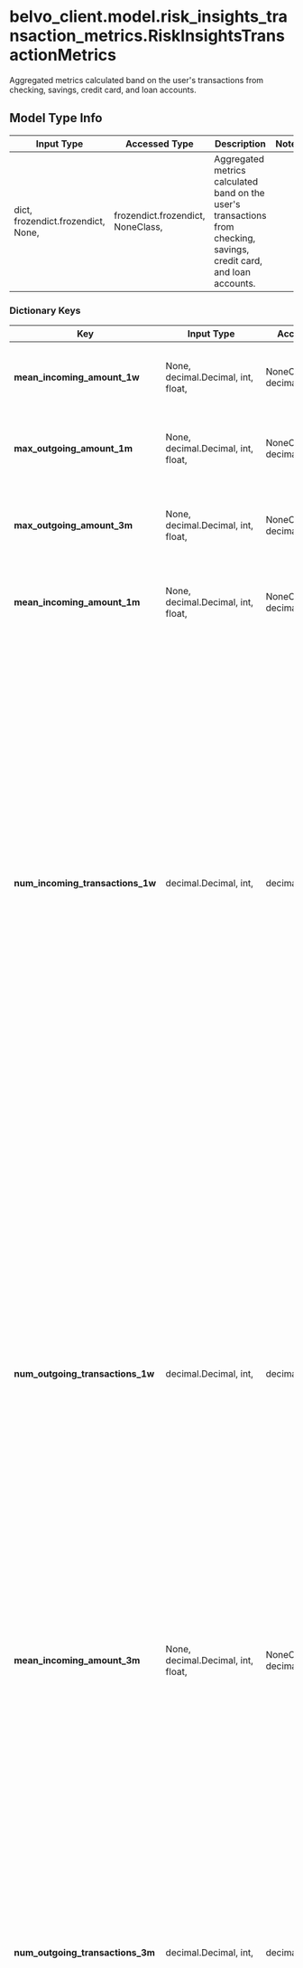 # belvo_client.model.risk_insights_transaction_metrics.RiskInsightsTransactionMetrics

Aggregated metrics calculated band on the user's transactions from checking, savings, credit card, and loan accounts.

## Model Type Info
Input Type | Accessed Type | Description | Notes
------------ | ------------- | ------------- | -------------
dict, frozendict.frozendict, None,  | frozendict.frozendict, NoneClass,  | Aggregated metrics calculated band on the user&#x27;s transactions from checking, savings, credit card, and loan accounts. | 

### Dictionary Keys
Key | Input Type | Accessed Type | Description | Notes
------------ | ------------- | ------------- | ------------- | -------------
**mean_incoming_amount_1w** | None, decimal.Decimal, int, float,  | NoneClass, decimal.Decimal,  | The mean incoming value of all transactions in the last week.  | value must be a 32 bit float
**max_outgoing_amount_1m** | None, decimal.Decimal, int, float,  | NoneClass, decimal.Decimal,  | The highest value outflow transaction in the last month.  | value must be a 32 bit float
**max_outgoing_amount_3m** | None, decimal.Decimal, int, float,  | NoneClass, decimal.Decimal,  | The highest value outflow transaction in the last three months.  | value must be a 32 bit float
**mean_incoming_amount_1m** | None, decimal.Decimal, int, float,  | NoneClass, decimal.Decimal,  | The mean incoming value of all transactions in the last month.  | value must be a 32 bit float
**num_incoming_transactions_1w** | decimal.Decimal, int,  | decimal.Decimal,  | The total number of inflow transactions for the last week.  ℹ️ **Note**: If there are no transactions between the request date and the last seven or thirty days, the value is &#x60;0&#x60;.  If the account has not been open long enough to have the transaction data for a given period, we return &#x60;null&#x60;. For example, if the account has only been open for five days, we return values for &#x60;_1w&#x60; and &#x60;_1m&#x60;, however, the value for &#x60;_3m&#x60; will be &#x60;null&#x60;.  | if omitted the server will use the default value of 0value must be a 32 bit integer
**num_outgoing_transactions_1w** | decimal.Decimal, int,  | decimal.Decimal,  | To total number of outflow transactions in the last week.  ℹ️ **Note**: If there are no transactions between the request date and the last seven or thirty days, the value is &#x60;0&#x60;.  If the account has not been open long enough to have the transaction data for a given period, we return &#x60;null&#x60;. For example, if the account has only been open for five days, we return values for &#x60;_1w&#x60; and &#x60;_1m&#x60;, however, the value for &#x60;_3m&#x60; will be &#x60;null&#x60;.  | if omitted the server will use the default value of 0value must be a 32 bit integer
**mean_incoming_amount_3m** | None, decimal.Decimal, int, float,  | NoneClass, decimal.Decimal,  | The mean incoming value of all transactions in the last three months.  | value must be a 32 bit float
**num_outgoing_transactions_3m** | decimal.Decimal, int,  | decimal.Decimal,  | To total number of outflow transactions in the last three months.  ℹ️ **Note**: If there are no transactions between the request date and the last seven or thirty days, the value is &#x60;0&#x60;.  If the account has not been open long enough to have the transaction data for a given period, we return &#x60;null&#x60;. For example, if the account has only been open for five days, we return values for &#x60;_1w&#x60; and &#x60;_1m&#x60;, however, the value for &#x60;_3m&#x60; will be &#x60;null&#x60;.  | if omitted the server will use the default value of 0value must be a 32 bit integer
**num_outgoing_transactions_1m** | decimal.Decimal, int,  | decimal.Decimal,  | To total number of outflow transactions in the last month.  ℹ️ **Note**: If there are no transactions between the request date and the last seven or thirty days, the value is &#x60;0&#x60;.  If the account has not been open long enough to have the transaction data for a given period, we return &#x60;null&#x60;. For example, if the account has only been open for five days, we return values for &#x60;_1w&#x60; and &#x60;_1m&#x60;, however, the value for &#x60;_3m&#x60; will be &#x60;null&#x60;.  | if omitted the server will use the default value of 0value must be a 32 bit integer
**sum_incoming_amount_1w** | None, decimal.Decimal, int, float,  | NoneClass, decimal.Decimal,  | The total sum of all inflow transactions for the last week.  | value must be a 32 bit float
**max_outgoing_amount_1w** | None, decimal.Decimal, int, float,  | NoneClass, decimal.Decimal,  | The highest value outflow transaction in the last week.  | value must be a 32 bit float
**num_incoming_transactions_3m** | decimal.Decimal, int,  | decimal.Decimal,  | The total number of inflow transactions for the last three months.  ℹ️ **Note**: If there are no transactions between the request date and the last seven or thirty days, the value is &#x60;0&#x60;.  If the account has not been open long enough to have the transaction data for a given period, we return &#x60;null&#x60;. For example, if the account has only been open for five days, we return values for &#x60;_1w&#x60; and &#x60;_1m&#x60;, however, the value for &#x60;_3m&#x60; will be &#x60;null&#x60;.  | if omitted the server will use the default value of 0value must be a 32 bit integer
**num_incoming_transactions_1m** | decimal.Decimal, int,  | decimal.Decimal,  | The total number of inflow transactions for the last month.  ℹ️ **Note**: If there are no transactions between the request date and the last seven or thirty days, the value is &#x60;0&#x60;.  If the account has not been open long enough to have the transaction data for a given period, we return &#x60;null&#x60;. For example, if the account has only been open for five days, we return values for &#x60;_1w&#x60; and &#x60;_1m&#x60;, however, the value for &#x60;_3m&#x60; will be &#x60;null&#x60;.  | if omitted the server will use the default value of 0value must be a 32 bit integer
**num_transactions_1m** | decimal.Decimal, int,  | decimal.Decimal,  | The total number of transactions analyzed to determine the risk insights for the last month (incoming and outgoing).  | if omitted the server will use the default value of 0value must be a 32 bit integer
**max_incoming_amount_1w** | None, decimal.Decimal, int, float,  | NoneClass, decimal.Decimal,  | The highest value inflow transaction in the last week.  | value must be a 32 bit float
**mean_outgoing_amount_3m** | None, decimal.Decimal, int, float,  | NoneClass, decimal.Decimal,  | The mean outgoing value of all transaction in the last three months.  | value must be a 32 bit float
**num_transactions_3m** | decimal.Decimal, int,  | decimal.Decimal,  | The total number of transactions analyzed to determine the risk insights for the last three months (incoming and outgoing).  | if omitted the server will use the default value of 0value must be a 32 bit integer
**mean_outgoing_amount_1m** | None, decimal.Decimal, int, float,  | NoneClass, decimal.Decimal,  | The mean outgoing value of all transaction in the last month.  | value must be a 32 bit float
**max_incoming_amount_1m** | None, decimal.Decimal, int, float,  | NoneClass, decimal.Decimal,  | The highest value inflow transaction in the last month.  | value must be a 32 bit float
**sum_incoming_amount_3m** | None, decimal.Decimal, int, float,  | NoneClass, decimal.Decimal,  | The total sum of all inflow transactions for the last three months.  | value must be a 32 bit float
**max_incoming_amount_3m** | None, decimal.Decimal, int, float,  | NoneClass, decimal.Decimal,  | The highest value inflow transaction in the last three months.  | value must be a 32 bit float
**sum_incoming_amount_1m** | None, decimal.Decimal, int, float,  | NoneClass, decimal.Decimal,  | The total sum of all inflow transactions for the last month.  | value must be a 32 bit float
**sum_outgoing_amount_3m** | None, decimal.Decimal, int, float,  | NoneClass, decimal.Decimal,  | The total sum of all outflow transactions for the last three months.  | value must be a 32 bit float
**sum_outgoing_amount_1m** | None, decimal.Decimal, int, float,  | NoneClass, decimal.Decimal,  | The total sum of all outflow transactions for the last month.  | value must be a 32 bit float
**mean_outgoing_amount_1w** | None, decimal.Decimal, int, float,  | NoneClass, decimal.Decimal,  | The mean outgoing value of all transaction in the last week.  | value must be a 32 bit float
**num_transactions_1w** | decimal.Decimal, int,  | decimal.Decimal,  | The total number of transactions analyzed to determine the risk insights for the last week (incoming and outgoing).  | if omitted the server will use the default value of 0value must be a 32 bit integer
**sum_outgoing_amount_1w** | None, decimal.Decimal, int, float,  | NoneClass, decimal.Decimal,  | The total sum of all outflow transactions for the last week.  | value must be a 32 bit float
**any_string_name** | dict, frozendict.frozendict, str, date, datetime, int, float, bool, decimal.Decimal, None, list, tuple, bytes, io.FileIO, io.BufferedReader | frozendict.frozendict, str, BoolClass, decimal.Decimal, NoneClass, tuple, bytes, FileIO | any string name can be used but the value must be the correct type | [optional]

[[Back to Model list]](../../README.md#documentation-for-models) [[Back to API list]](../../README.md#documentation-for-api-endpoints) [[Back to README]](../../README.md)

